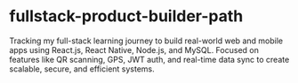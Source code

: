 # fullstack-product-builder-path
Tracking my full-stack learning journey to build real-world web and mobile apps using React.js, React Native, Node.js, and MySQL. Focused on features like QR scanning, GPS, JWT auth, and real-time data sync to create scalable, secure, and efficient systems.
